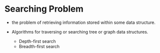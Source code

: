 # Searching Problem
- the problem of retrieving information stored within some data structure.

- Algorithms for traversing or searching tree or graph data structures.
  - Depth-first search
  - Breadth-first search
